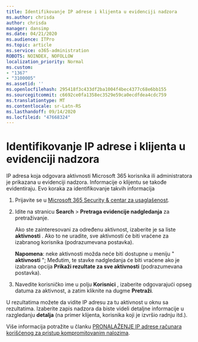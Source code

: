 ```yaml
---
title: Identifikovanje IP adrese i klijenta u evidenciji nadzora
ms.author: chrisda
author: chrisda
manager: dansimp
ms.date: 04/21/2020
ms.audience: ITPro
ms.topic: article
ms.service: o365-administration
ROBOTS: NOINDEX, NOFOLLOW
localization_priority: Normal
ms.custom:
- "1367"
- "3100005"
ms.assetid: ''
ms.openlocfilehash: 295418f3c433df2ba1004f4bec4377c68e6bb155
ms.sourcegitcommit: c6692ce0fa1358ec3529e59ca0ecdfdea4cdc759
ms.translationtype: MT
ms.contentlocale: sr-Latn-RS
ms.lasthandoff: 09/14/2020
ms.locfileid: "47668324"
---
```

# <a name="identify-ip-address-and-client-in-audit-logs"></a>Identifikovanje IP adrese i klijenta u evidenciji nadzora

IP adresa koja odgovara aktivnosti Microsoft 365 korisnika ili administratora je prikazana u evidenciji nadzora. Informacije o klijentu se takođe evidentiraju. Evo koraka za identifikovanje takvih informacija

1. Prijavite se u [Microsoft 365 Security & centar za usaglašenost](https://protection.office.com/).

2. Idite na stranicu **Search**  >  **Pretraga evidencije nadgledanja** za pretraživanje.

   Ako ste zainteresovani za određenu aktivnost, izaberite je sa liste **aktivnosti** . Ako to ne uradite, sve aktivnosti će biti vraćene za izabranog korisnika (podrazumevana postavka).

   **Napomena**: neke aktivnosti možda neće biti dostupne u meniju " **aktivnosti** "; Međutim, te stavke nadgledanja će biti vraćene ako je izabrana opcija **Prikaži rezultate za sve aktivnosti** (podrazumevana postavka).

3. Navedite korisničko ime u polju **Korisnici** , izaberite odgovarajući opseg datuma za aktivnost, a zatim kliknite na dugme **Pretraži**.

U rezultatima možete da vidite IP adresu za tu aktivnost u oknu sa rezultatima. Izaberite zapis nadzora da biste videli detaljne informacije u razgledanju **detalja** (na primer klijenta, korisnika koji je izvršio radnju itd.).

Više informacija potražite u članku [PRONALAŽENJE IP adrese računara korišćenog za pristup kompromitovanim nalozima](https://docs.microsoft.com/microsoft-365/compliance/auditing-troubleshooting-scenarios#find-the-ip-address-of-the-computer-used-to-access-a-compromised-account).

